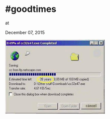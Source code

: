 # #goodtimes











at

December 07, 2015















![](12345578_1004292349638341_937739683026457101_n.jpg)
